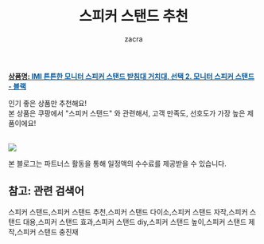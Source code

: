 ﻿---
layout: post
title:  "스피커 스탠드 추천"
author: zacra
categories: [ 아이템 ]
tags: [스피커 스탠드,스피커 스탠드 추천,스피커 스탠드 다이소,스피커 스탠드 자작,스피커 스탠드 대용,스피커 스탠드 효과,스피커 스탠드 diy,스피커 스탠드 높이,스피커 스탠드 제작,스피커 스탠드 충진재]
image: https://static.coupangcdn.com/image/vendor_inventory/images/2018/12/23/0/5/ad1847ff-ec2d-4098-a9a9-41bb0e69aa89.png 
description: "쿠팡에서 스피커 스탠드 관련 상품으로 가장 고객 선호도가 높은 제품 중 하나입니다."
rating: 4.5
---

<a href="https://link.coupang.com/re/AFFSDP?lptag=AF8407795&pageKey=170410433&itemId=487543142&vendorItemId=4230583764&traceid=V0-153-aa8115953e2464b9"><b>상품명: <font color='#01579B'>IMI 튼튼한 모니터 스피커 스탠드 받침대 거치대, 선택 2. 모니터 스피커 스탠드 - 블랙</font></b></a>

인기 좋은 상품만 추천해요!<br/>
본 상품은 쿠팡에서 "스피커 스탠드" 와 관련해서, 고객 만족도, 선호도가 가장 높은 제품이에요!<br/><br/>



<a href="https://link.coupang.com/re/AFFSDP?lptag=AF8407795&pageKey=170410433&itemId=487543142&vendorItemId=4230583764&traceid=V0-153-aa8115953e2464b9"><img src="https://thumbnail10.coupangcdn.com/thumbnails/remote/q89/image/vendor_inventory/a3f9/906088f3e680cfbc3668225558b6d8fc1ad81f6c421d77f8996147714e0a.png"></a> 

본 블로그는 파트너스 활동을 통해 일정액의 수수료를 제공받을 수 있습니다.

## 참고: 관련 검색어    
스피커 스탠드,스피커 스탠드 추천,스피커 스탠드 다이소,스피커 스탠드 자작,스피커 스탠드 대용,스피커 스탠드 효과,스피커 스탠드 diy,스피커 스탠드 높이,스피커 스탠드 제작,스피커 스탠드 충진재
